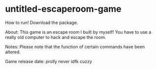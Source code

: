 # untitled-escaperoom-game
How to run!
Download the package.

About:
This game is an escape room I built by myself! You have to use a really old computer to hack and escape the room.

Notes:
Please note that the function of certain commands have been altered.

Game release date:
prolly never idfk cuzzy

